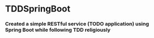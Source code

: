 # TDDSpringBoot

###  Created a simple RESTful service (TODO application) using Spring Boot while following TDD religiously
